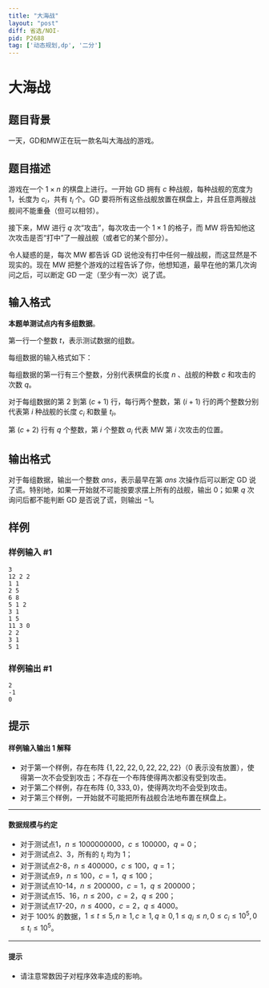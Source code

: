 ```yaml
---
title: "大海战"
layout: "post"
diff: 省选/NOI-
pid: P2688
tag: ['动态规划,dp', '二分']
---
```

# 大海战
## 题目背景

一天，GD和MW正在玩一款名叫大海战的游戏。

## 题目描述

游戏在一个 $1 \times n$ 的棋盘上进行。一开始 GD 拥有 $c$ 种战舰，每种战舰的宽度为 $1$，长度为 $c_i$，共有 $t_i$ 个。GD 要将所有这些战舰放置在棋盘上，并且任意两艘战舰间不能重叠（但可以相邻）。

接下来，MW 进行 $q$ 次“攻击”，每次攻击一个 $1 \times 1$ 的格子，而 MW 将告知他这次攻击是否“打中”了一艘战舰（或者它的某个部分）。

令人疑惑的是，每次 MW 都告诉 GD 说他没有打中任何一艘战舰，而这显然是不现实的。现在 MW 把整个游戏的过程告诉了你，他想知道，最早在他的第几次询问之后，可以断定 GD 一定（至少有一次）说了谎。
## 输入格式

**本题单测试点内有多组数据**。

第一行一个整数 $t$，表示测试数据的组数。    

每组数据的输入格式如下：

每组数据的第一行有三个整数，分别代表棋盘的长度 $n$ 、战舰的种数 $c$ 和攻击的次数 $q$。

对于每组数据的第 $2$ 到第 $(c + 1)$ 行，每行两个整数，第 $(i + 1)$ 行的两个整数分别代表第 $i$ 种战舰的长度 $c_i$ 和数量 $t_i$。

第 $(c + 2)$ 行有 $q$ 个整数，第 $i$ 个整数 $a_i$ 代表 MW 第 $i$ 次攻击的位置。
## 输出格式

对于每组数据，输出一个整数 $ans$，表示最早在第 $ans$ 次操作后可以断定 GD 说了谎。特别地，如果一开始就不可能按要求摆上所有的战舰，输出 $0$；如果 $q$ 次询问后都不能判断 GD 是否说了谎，则输出 $-1$。
## 样例

### 样例输入 #1
```
3
12 2 2
1 1
2 5
6 8
5 1 2
3 1
1 5
11 3 0
2 2
3 1
5 1
```
### 样例输出 #1
```
2
-1
0
```
## 提示

#### 样例输入输出 1 解释

- 对于第一个样例，存在布阵 $\{1,22,22,0,22,22,22\}$（$0$ 表示没有放置），使得第一次不会受到攻击；不存在一个布阵使得两次都没有受到攻击。
- 对于第二个样例，存在布阵 $\{0,333,0\}$，使得两次均不会受到攻击。
- 对于第三个样例，一开始就不可能把所有战舰合法地布置在棋盘上。

---

#### 数据规模与约定

- 对于测试点1，$n \leq 1000000000$，$c \leq 100000$，$q=0$；
- 对于测试点2、3，所有的 $t_i$ 均为 $1$；
- 对于测试点2-8，$n \leq 400000$，$c \leq 100$，$q=1$；
- 对于测试点9，$n \leq 100$，$c=1$，$q \leq 100$；
- 对于测试点10-14，$n \leq 200000$，$c=1$，$q \leq 200000$；
- 对于测试点15、16，$n \leq 200$，$c=2$，$q \leq 200$；
- 对于测试点17-20，$n \leq 4000$，$c=2$，$q \leq 4000$。
- 对于 $100\%$ 的数据，$1 \le t \le 5,n \ge 1,c \ge 1,q \ge 0,1 \le q_i \le n,0 \le c_i \le 10^5,0 \le t_i \le 10^5$。

---

#### 提示

- 请注意常数因子对程序效率造成的影响。


